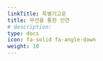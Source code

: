 ```yaml
---
linkTitle: 특별기고문
title: 무선을 통한 인연
# description: 
type: docs
icon: fa-solid fa-angle-down
weight: 10
---
```




